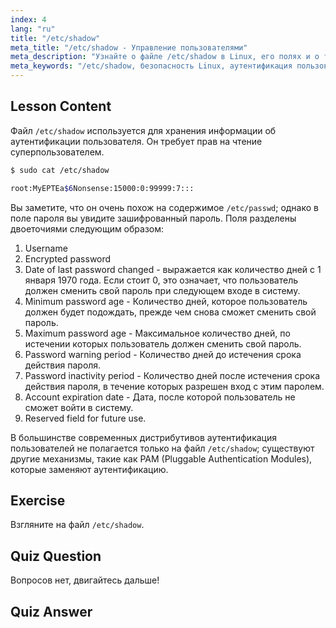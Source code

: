 ```yaml
---
index: 4
lang: "ru"
title: "/etc/shadow"
meta_title: "/etc/shadow - Управление пользователями"
meta_description: "Узнайте о файле /etc/shadow в Linux, его полях и о том, как он защищает пароли пользователей. Разберитесь в аутентификации Linux для начинающих."
meta_keywords: "/etc/shadow, безопасность Linux, аутентификация пользователя, управление паролями, учебник Linux, руководство для начинающих"
---
```


## Lesson Content

Файл `/etc/shadow` используется для хранения информации об аутентификации пользователя. Он требует прав на чтение суперпользователем.

```bash
$ sudo cat /etc/shadow

root:MyEPTEa$6Nonsense:15000:0:99999:7:::
```

Вы заметите, что он очень похож на содержимое `/etc/passwd`; однако в поле пароля вы увидите зашифрованный пароль. Поля разделены двоеточиями следующим образом:

1. Username
2. Encrypted password
3. Date of last password changed - выражается как количество дней с 1 января 1970 года. Если стоит 0, это означает, что пользователь должен сменить свой пароль при следующем входе в систему.
4. Minimum password age - Количество дней, которое пользователь должен будет подождать, прежде чем снова сможет сменить свой пароль.
5. Maximum password age - Максимальное количество дней, по истечении которых пользователь должен сменить свой пароль.
6. Password warning period - Количество дней до истечения срока действия пароля.
7. Password inactivity period - Количество дней после истечения срока действия пароля, в течение которых разрешен вход с этим паролем.
8. Account expiration date - Дата, после которой пользователь не сможет войти в систему.
9. Reserved field for future use.

В большинстве современных дистрибутивов аутентификация пользователей не полагается только на файл `/etc/shadow`; существуют другие механизмы, такие как PAM (Pluggable Authentication Modules), которые заменяют аутентификацию.

## Exercise

Взгляните на файл `/etc/shadow`.

## Quiz Question

Вопросов нет, двигайтесь дальше!

## Quiz Answer
